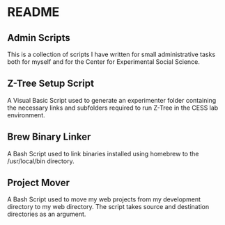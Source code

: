 README
======

Admin Scripts
--------------
This is a collection of scripts I have written for small
administrative tasks both for myself and for the Center for
Experimental Social Science.

Z-Tree Setup Script
--------------
A Visual Basic Script used to generate an experimenter folder
containing the necessary links and subfolders required to run
Z-Tree in the CESS lab environment.

Brew Binary Linker
------------------
A Bash Script used to link binaries installed using homebrew
to the /usr/local/bin directory.

Project Mover
------------------
A Bash Script used to move my web projects from my development
directory to my web directory. The script takes source and 
destination directories as an argument.
